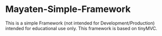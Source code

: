 Mayaten-Simple-Framework
========================

This is a simple Framework (not intended for Development/Production) intended for educational use only. This framework is based on tinyMVC.